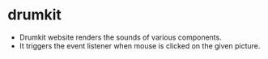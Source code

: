 # drumkit
- Drumkit website renders the sounds of various components.
- It triggers the event listener when mouse is clicked on the given picture.

